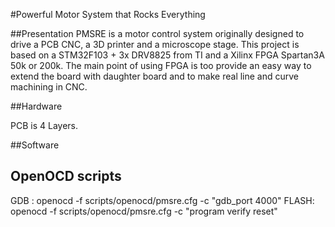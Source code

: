 #Powerful Motor System that Rocks Everything

##Presentation
PMSRE is a motor control system originally designed to drive a PCB CNC, a 3D printer and a microscope stage.
This project is based on a STM32F103 + 3x DRV8825 from TI and a Xilinx FPGA Spartan3A 50k or 200k. The main
point of using FPGA is too provide an easy way to extend the board with daughter board and to make real
line and curve machining in CNC.

##Hardware

  PCB is 4 Layers.

##Software

  OpenOCD scripts
  ---------------

  GDB  : openocd -f scripts/openocd/pmsre.cfg -c "gdb_port 4000"
  FLASH: openocd -f scripts/openocd/pmsre.cfg -c "program <elf binary> verify reset"
